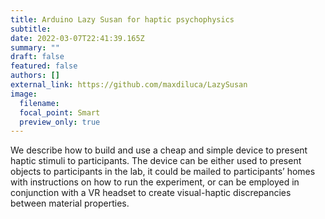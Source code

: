 ```yaml
---
title: Arduino Lazy Susan for haptic psychophysics
subtitle:
date: 2022-03-07T22:41:39.165Z
summary: ""
draft: false
featured: false
authors: []
external_link: https://github.com/maxdiluca/LazySusan
image:
  filename:
  focal_point: Smart
  preview_only: true
---
```



We describe how to build and use a cheap and simple device to present haptic stimuli to participants. The device can be either used to present objects to participants in the lab, it could be mailed to participants’ homes with instructions on how to run the experiment, or can be employed in conjunction with a VR headset to create visual-haptic discrepancies between material properties.